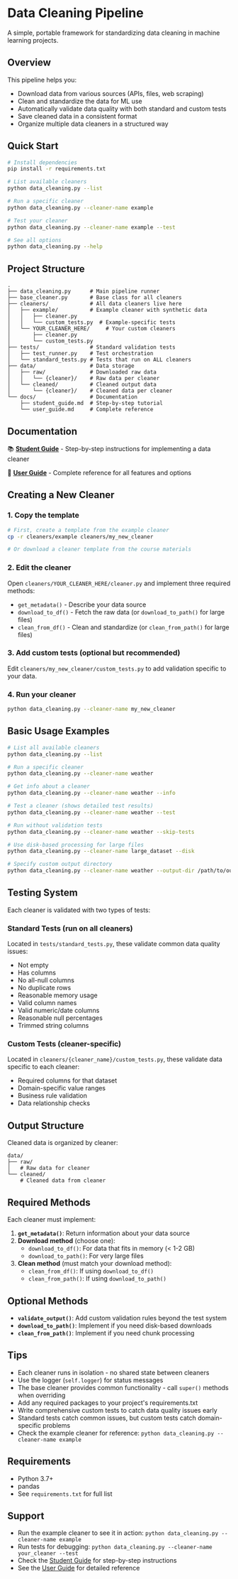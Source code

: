 # Data Cleaning Pipeline

A simple, portable framework for standardizing data cleaning in machine learning projects.

## Overview

This pipeline helps you:
- Download data from various sources (APIs, files, web scraping)
- Clean and standardize the data for ML use
- Automatically validate data quality with both standard and custom tests
- Save cleaned data in a consistent format
- Organize multiple data cleaners in a structured way

## Quick Start

```bash
# Install dependencies
pip install -r requirements.txt

# List available cleaners
python data_cleaning.py --list

# Run a specific cleaner
python data_cleaning.py --cleaner-name example

# Test your cleaner
python data_cleaning.py --cleaner-name example --test

# See all options
python data_cleaning.py --help
```

## Project Structure

```
.
├── data_cleaning.py      # Main pipeline runner
├── base_cleaner.py       # Base class for all cleaners
├── cleaners/             # All data cleaners live here
│   ├── example/          # Example cleaner with synthetic data
│   │   ├── cleaner.py    
│   │   └── custom_tests.py  # Example-specific tests
│   └── YOUR_CLEANER_HERE/     # Your custom cleaners
│       ├── cleaner.py    
│       └── custom_tests.py  
├── tests/                # Standard validation tests
│   ├── test_runner.py    # Test orchestration
│   └── standard_tests.py # Tests that run on ALL cleaners
├── data/                 # Data storage
│   ├── raw/              # Downloaded raw data
│   │   └── {cleaner}/    # Raw data per cleaner
│   └── cleaned/          # Cleaned output data
│       └── {cleaner}/    # Cleaned data per cleaner
└── docs/                 # Documentation
    ├── student_guide.md  # Step-by-step tutorial
    └── user_guide.md     # Complete reference
```

## Documentation

📚 **[Student Guide](docs/student_guide.md)** - Step-by-step instructions for implementing a data cleaner

📖 **[User Guide](docs/user_guide.md)** - Complete reference for all features and options

## Creating a New Cleaner

### 1. Copy the template
```bash
# First, create a template from the example cleaner
cp -r cleaners/example cleaners/my_new_cleaner

# Or download a cleaner template from the course materials
```

### 2. Edit the cleaner
Open `cleaners/YOUR_CLEANER_HERE/cleaner.py` and implement three required methods:
- `get_metadata()` - Describe your data source
- `download_to_df()` - Fetch the raw data (or `download_to_path()` for large files)
- `clean_from_df()` - Clean and standardize (or `clean_from_path()` for large files)

### 3. Add custom tests (optional but recommended)
Edit `cleaners/my_new_cleaner/custom_tests.py` to add validation specific to your data.

### 4. Run your cleaner
```bash
python data_cleaning.py --cleaner-name my_new_cleaner
```

## Basic Usage Examples

```bash
# List all available cleaners
python data_cleaning.py --list

# Run a specific cleaner
python data_cleaning.py --cleaner-name weather

# Get info about a cleaner
python data_cleaning.py --cleaner-name weather --info

# Test a cleaner (shows detailed test results)
python data_cleaning.py --cleaner-name weather --test

# Run without validation tests
python data_cleaning.py --cleaner-name weather --skip-tests

# Use disk-based processing for large files
python data_cleaning.py --cleaner-name large_dataset --disk

# Specify custom output directory
python data_cleaning.py --cleaner-name weather --output-dir /path/to/output
```

## Testing System

Each cleaner is validated with two types of tests:

### Standard Tests (run on all cleaners)
Located in `tests/standard_tests.py`, these validate common data quality issues:
- Not empty
- Has columns  
- No all-null columns
- No duplicate rows
- Reasonable memory usage
- Valid column names
- Valid numeric/date columns
- Reasonable null percentages
- Trimmed string columns

### Custom Tests (cleaner-specific)
Located in `cleaners/{cleaner_name}/custom_tests.py`, these validate data specific to each cleaner:
- Required columns for that dataset
- Domain-specific value ranges
- Business rule validation
- Data relationship checks

## Output Structure

Cleaned data is organized by cleaner:
```
data/
├── raw/
│   # Raw data for cleaner
└── cleaned/
    # Cleaned data from cleaner
```

## Required Methods

Each cleaner must implement:

1. **`get_metadata()`**: Return information about your data source
2. **Download method** (choose one):
   - `download_to_df()`: For data that fits in memory (< 1-2 GB)
   - `download_to_path()`: For very large files
3. **Clean method** (must match your download method):
   - `clean_from_df()`: If using `download_to_df()`
   - `clean_from_path()`: If using `download_to_path()`

## Optional Methods

- **`validate_output()`**: Add custom validation rules beyond the test system
- **`download_to_path()`**: Implement if you need disk-based downloads
- **`clean_from_path()`**: Implement if you need chunk processing

## Tips

- Each cleaner runs in isolation - no shared state between cleaners
- Use the logger (`self.logger`) for status messages
- The base cleaner provides common functionality - call `super()` methods when overriding
- Add any required packages to your project's requirements.txt
- Write comprehensive custom tests to catch data quality issues early
- Standard tests catch common issues, but custom tests catch domain-specific problems
- Check the example cleaner for reference: `python data_cleaning.py --cleaner-name example`

## Requirements

- Python 3.7+
- pandas
- See `requirements.txt` for full list

## Support

- Run the example cleaner to see it in action: `python data_cleaning.py --cleaner-name example`
- Run tests for debugging: `python data_cleaning.py --cleaner-name your_cleaner --test`
- Check the [Student Guide](docs/student_guide.md) for step-by-step instructions
- See the [User Guide](docs/user_guide.md) for detailed reference